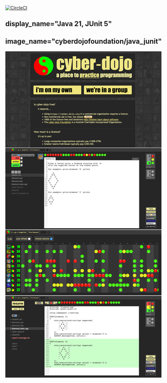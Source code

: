 [![CircleCI](https://circleci.com/gh/cyber-dojo-languages/java-junit.svg?style=svg)](https://circleci.com/gh/cyber-dojo-languages/java-junit)

## display_name="Java 21, JUnit 5"
## image_name="cyberdojofoundation/java_junit"

![cyber-dojo.org home page](https://github.com/cyber-dojo/cyber-dojo/blob/master/shared/home_page_snapshot.png)